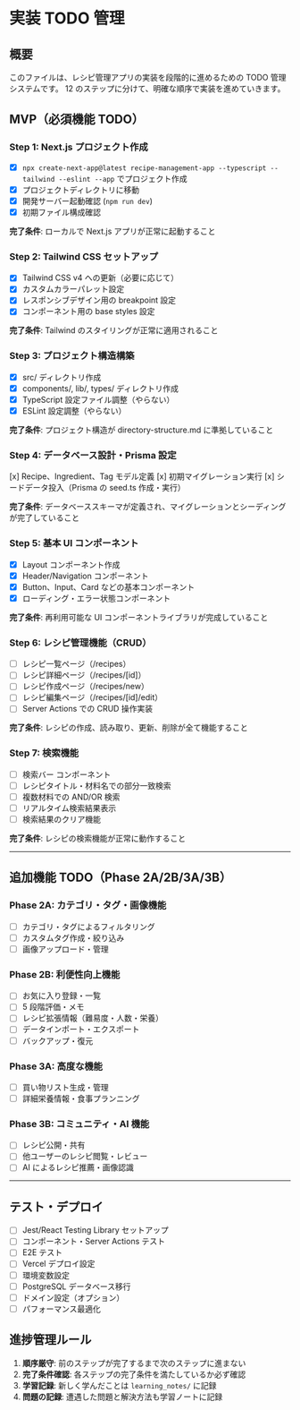 # 実装 TODO 管理

## 概要

このファイルは、レシピ管理アプリの実装を段階的に進めるための TODO 管理システムです。
12 のステップに分けて、明確な順序で実装を進めていきます。

## MVP（必須機能 TODO）

### Step 1: Next.js プロジェクト作成

- [x] `npx create-next-app@latest recipe-management-app --typescript --tailwind --eslint --app` でプロジェクト作成
- [x] プロジェクトディレクトリに移動
- [x] 開発サーバー起動確認 (`npm run dev`)
- [x] 初期ファイル構成確認

**完了条件**: ローカルで Next.js アプリが正常に起動すること

### Step 2: Tailwind CSS セットアップ

- [x] Tailwind CSS v4 への更新（必要に応じて）
- [x] カスタムカラーパレット設定
- [x] レスポンシブデザイン用の breakpoint 設定
- [x] コンポーネント用の base styles 設定

**完了条件**: Tailwind のスタイリングが正常に適用されること

### Step 3: プロジェクト構造構築

- [x] src/ ディレクトリ作成
- [x] components/, lib/, types/ ディレクトリ作成
- [x] TypeScript 設定ファイル調整（やらない）
- [x] ESLint 設定調整（やらない）

**完了条件**: プロジェクト構造が directory-structure.md に準拠していること

### Step 4: データベース設計・Prisma 設定

[x] Recipe、Ingredient、Tag モデル定義
[x] 初期マイグレーション実行
[x] シードデータ投入（Prisma の seed.ts 作成・実行）

**完了条件**: データベーススキーマが定義され、マイグレーションとシーディングが完了していること

### Step 5: 基本 UI コンポーネント

- [x] Layout コンポーネント作成
- [x] Header/Navigation コンポーネント
- [x] Button、Input、Card などの基本コンポーネント
- [x] ローディング・エラー状態コンポーネント

**完了条件**: 再利用可能な UI コンポーネントライブラリが完成していること

### Step 6: レシピ管理機能（CRUD）

- [ ] レシピ一覧ページ（/recipes）
- [ ] レシピ詳細ページ（/recipes/[id]）
- [ ] レシピ作成ページ（/recipes/new）
- [ ] レシピ編集ページ（/recipes/[id]/edit）
- [ ] Server Actions での CRUD 操作実装

**完了条件**: レシピの作成、読み取り、更新、削除が全て機能すること

### Step 7: 検索機能

- [ ] 検索バー コンポーネント
- [ ] レシピタイトル・材料名での部分一致検索
- [ ] 複数材料での AND/OR 検索
- [ ] リアルタイム検索結果表示
- [ ] 検索結果のクリア機能

**完了条件**: レシピの検索機能が正常に動作すること

---

## 追加機能 TODO（Phase 2A/2B/3A/3B）

### Phase 2A: カテゴリ・タグ・画像機能

- [ ] カテゴリ・タグによるフィルタリング
- [ ] カスタムタグ作成・絞り込み
- [ ] 画像アップロード・管理

### Phase 2B: 利便性向上機能

- [ ] お気に入り登録・一覧
- [ ] 5 段階評価・メモ
- [ ] レシピ拡張情報（難易度・人数・栄養）
- [ ] データインポート・エクスポート
- [ ] バックアップ・復元

### Phase 3A: 高度な機能

- [ ] 買い物リスト生成・管理
- [ ] 詳細栄養情報・食事プランニング

### Phase 3B: コミュニティ・AI 機能

- [ ] レシピ公開・共有
- [ ] 他ユーザーのレシピ閲覧・レビュー
- [ ] AI によるレシピ推薦・画像認識

---

## テスト・デプロイ

- [ ] Jest/React Testing Library セットアップ
- [ ] コンポーネント・Server Actions テスト
- [ ] E2E テスト
- [ ] Vercel デプロイ設定
- [ ] 環境変数設定
- [ ] PostgreSQL データベース移行
- [ ] ドメイン設定（オプション）
- [ ] パフォーマンス最適化

## 進捗管理ルール

1. **順序厳守**: 前のステップが完了するまで次のステップに進まない
2. **完了条件確認**: 各ステップの完了条件を満たしているか必ず確認
3. **学習記録**: 新しく学んだことは `learning_notes/` に記録
4. **問題の記録**: 遭遇した問題と解決方法も学習ノートに記録
